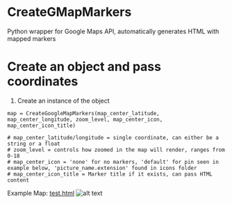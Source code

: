 # CreateGMapMarkers
Python wrapper for Google Maps API, automatically generates HTML with mapped markers

# Create an object and pass coordinates
1. Create an instance of the object 
```
map = CreateGoogleMapMarkers(map_center_latitude, map_center_longitude, zoom_level, map_center_icon, map_center_icon_title)

# map_center_latitude/longitude = single coordinate, can either be a string or a float
# zoom_level = controls how zoomed in the map will render, ranges from 0-18
# map_center_icon = 'none' for no markers, 'default' for pin seen in example below, 'picture_name.extension' found in icons folder 
# map_center_icon_title = Marker title if it exists, can pass HTML content
```


Example Map: [test.html](http://creategmapmarkers-test.bitballoon.com/)
![alt text](http://i.imgur.com/eD7Qc28.png)
